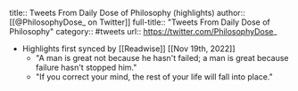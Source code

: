 title:: Tweets From Daily Dose of Philosophy (highlights)
author:: [[@PhilosophyDose_ on Twitter]]
full-title:: "Tweets From Daily Dose of Philosophy"
category:: #tweets
url:: https://twitter.com/PhilosophyDose_

- Highlights first synced by [[Readwise]] [[Nov 19th, 2022]]
	- "A man is great not because he hasn't failed; a man is great because failure hasn't stopped him."
	- "If you correct your mind, the rest of your life will fall into place."